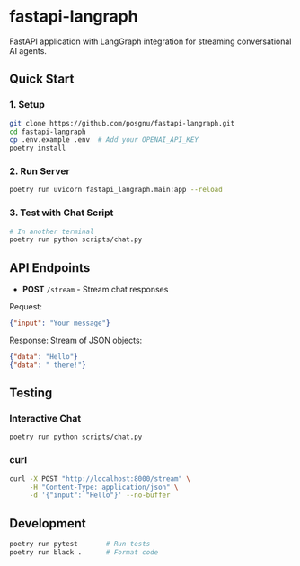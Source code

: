 # fastapi-langraph

FastAPI application with LangGraph integration for streaming conversational AI agents.

## Quick Start

### 1. Setup
```bash
git clone https://github.com/posgnu/fastapi-langraph.git
cd fastapi-langraph
cp .env.example .env  # Add your OPENAI_API_KEY
poetry install
```

### 2. Run Server
```bash
poetry run uvicorn fastapi_langraph.main:app --reload
```

### 3. Test with Chat Script
```bash
# In another terminal
poetry run python scripts/chat.py
```

## API Endpoints

- **POST** `/stream` - Stream chat responses

Request:
```json
{"input": "Your message"}
```

Response: Stream of JSON objects:
```json
{"data": "Hello"}
{"data": " there!"}
```

## Testing

### Interactive Chat
```bash
poetry run python scripts/chat.py
```

### curl
```bash
curl -X POST "http://localhost:8000/stream" \
     -H "Content-Type: application/json" \
     -d '{"input": "Hello"}' --no-buffer
```

## Development
```bash
poetry run pytest       # Run tests
poetry run black .      # Format code
```
